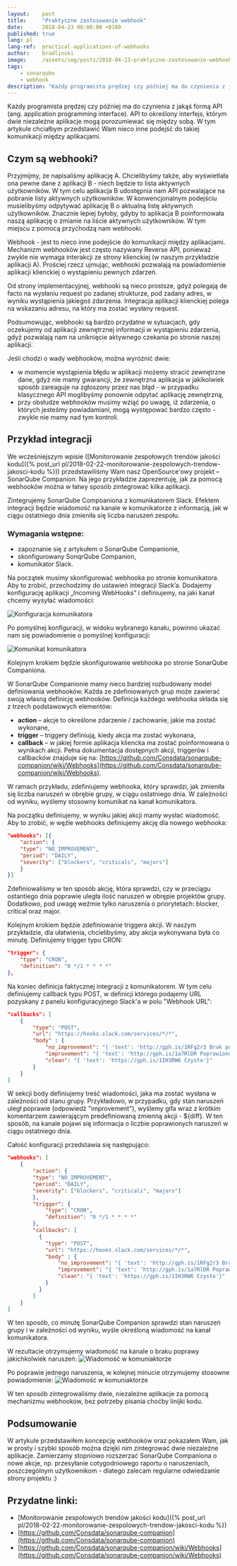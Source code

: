 ```yaml
---
layout:    post
title:     "Praktyczne zastosowanie webhook"
date:      2018-04-23 08:00:00 +0100
published: true
lang: pl
lang-ref:  practical-applications-of-webhooks
author:    bradlinski
image:     /assets/img/posts/2018-04-23-praktyczne-zastosowanie-webhook/webhook.png
tags:
    - sonarqube
    - webhook
description: "Każdy programista prędzej czy później ma do czynienia z jakąś formą API (ang. application programming interface). API to określony interfejs, którym dwie niezależne aplikacje mogą porozumiewać się między sobą. W tym artykule chciałbym przedstawić Wam nieco inne podejść do takiej komunikacji między aplikacjami."
---
```


Każdy programista prędzej czy później ma do czynienia z jakąś formą API (ang. application programming interface). API to określony interfejs, którym dwie niezależne aplikacje mogą porozumiewać się między sobą. W tym artykule chciałbym przedstawić Wam nieco inne podejść do takiej komunikacji między aplikacjami.

## Czym są webhooki?
Przyjmijmy, że napisaliśmy aplikację A. Chcielibyśmy także, aby wyświetlała ona pewne dane z aplikacji B - niech będzie to lista aktywnych użytkowników. W tym celu aplikacja B udostępnia nam API pozwalające na pobranie listy aktywnych użytkowników. W konwencjonalnym podejściu musielibyśmy odpytywać aplikację B o aktualną listę aktywnych użytkowników. Znacznie lepiej byłoby, gdyby to aplikacja B poinformowała naszą aplikację o zmianie na liście aktywnych użytkowników. W tym miejscu z pomocą przychodzą nam webhooki.

Webhook - jest to nieco inne podejście do komunikacji między aplikacjami. Mechanizm webhooków jest często nazywany Reverse API, ponieważ zwykle nie wymaga interakcji ze strony klienckiej (w naszym przykładzie aplikacji A). Prościej rzecz ujmując, webhooki pozwalają na powiadomienie aplikacji klienckiej o wystąpieniu pewnych zdarzeń.

Od strony implementacyjnej, webhooki są nieco prostsze, gdyż polegają de facto na wysłaniu request po zadanej strukturze, pod zadany adres, w wyniku wystąpienia jakiegoś zdarzenia. Integracja aplikacji klienckiej polega na wskazaniu adresu, na który ma zostać wysłany request.

Podsumowując, webhooki są bardzo przydatne w sytuacjach, gdy oczekujemy od aplikacji zewnętrznej informacji w wystąpieniu zdarzenia, gdyż pozwalają nam na uniknięcie aktywnego czekania po stronie naszej aplikacji.

Jeśli chodzi o wady webhooków, można wyróżnić dwie:
- w momencie wystąpienia błędu w aplikacji możemy stracić zewnętrzne dane, gdyż nie mamy gwarancji, że zewnętrzna aplikacja w jakikolwiek sposób zareaguje na zgłoszony przez nas błąd - w przypadku klasycznego API moglibyśmy ponownie odpytać aplikację zewnętrzną,
- przy obsłudze webhooków musimy wziąć po uwagę, iż zdarzenia, o których jesteśmy powiadamiani, mogą występować bardzo często - zwykle nie mamy nad tym kontroli.

## Przykład integracji
We wcześniejszym wpisie ([Monitorowanie zespołowych trendów jakości kodu]({% post_url pl/2018-02-22-monitorowanie-zespolowych-trendow-jakosci-kodu %})) przedstawiliśmy Wam nasz OpenSource'owy projekt – SonarQube Companion. Na jego przykładzie zaprezentuję, jak za pomocą webhooków można w łatwy sposób zintegrować kilka aplikacji.

Zintegrujemy SonarQube Compoaniona z komunikatorem Slack. Efektem integracji będzie wiadomość na kanale w komunikatorze z informacją, jak w ciągu ostatniego dnia zmieniła się liczba naruszeń zespołu.

### Wymagania wstępne:
- zapoznanie się z artykułem o SonarQube Companionie,
- skonfigurowany SonqrQube Companion,
- komunikator Slack.

Na początek musimy skonfigurować webhooka po stronie komunikatora. Aby to zrobić, przechodzimy do ustawień integracji Slack’a. Dodajemy konfigurację aplikacji „Incoming WebHooks” i definiujemy, na jaki kanał chcemy wysyłać wiadomości:

![Konfiguracja komunikatora](/assets/img/posts/2018-04-23-praktyczne-zastosowanie-webhook/1.png)

Po pomyślnej konfiguracji, w widoku wybranego kanału, powinno ukazać nam się powiadomienie o pomyślnej konfiguracji:

![Komunikat komunikatora](/assets/img/posts/2018-04-23-praktyczne-zastosowanie-webhook/2.png)

Kolejnym krokiem będzie skonfigurowanie webhooka po stronie SonarQube Companiona.

W SonarQube Companionie mamy nieco bardziej rozbudowany model definiowania webhooków. Każda ze zdefiniowanych grup może zawierać swoją własną definicję webhooków. Definicja każdego webhooka składa się z trzech podstawowych elementów:
- **action** – akcje to określone zdarzenie / zachowanie, jakie ma zostać wykonane,
- **trigger** – triggery definiują, kiedy akcja ma zostać wykonana,
- **callback** – w jakiej formie aplikacja kliencka ma zostać poinformowana o wynikach akcji.
Pełna dokumentacja dostępnych akcji, triggerów i callbacków znajduje się na: [https://github.com/Consdata/sonarqube-companion/wiki/Webhooks](https://github.com/Consdata/sonarqube-companion/wiki/Webhooks).

W ramach przykładu, zdefiniujemy webhooka, który sprawdzi, jak zmieniła się liczba naruszeń w obrębie grupy, w ciągu ostatniego dnia. W zależności od wyniku, wyślemy stosowny komunikat na kanał komunikatora.

Na początku definiujemy, w wyniku jakiej akcji mamy wysłać wiadomość. Aby to zrobić, w węźle webhooks definiujemy akcję dla nowego webhooka:
```json
"webhooks": [{
    "action": {
    "type": "NO_IMPROVEMENT",
    "period": "DAILY",
    "severity": ["blockers", "criticals", "majors"]
    }
}]
```
Zdefiniowaliśmy w ten sposób akcję, która sprawdzi, czy w przeciągu ostantiego dnia poprawie uległa ilość naruszeń w obrępie projektów grupy. Dodatkowo, pod uwagę weźmie tylko naruszenia o priorytetach: blocker, critical oraz major.

Kolejnym krokiem będzie zdefiniowanie triggera akcji. W naszym przykładzie, dla ułatwienia, chcielibyśmy, aby akcja wykonywana była co minutę. Definiujemy trigger typu CRON:
```json
"trigger": {
    "type": "CRON",
    "definition": "0 */1 * * * *"
},
```

Na koniec definicja faktycznej integracji z komunikatorem. W tym celu definiujemy callback typu POST, w definicji którego podajemy URL pozyskany z panelu konfiguracyjnego Slack'a w polu "Webhook URL":
```json
"callbacks": [
    {
        "type": "POST",
        "url": "https://hooks.slack.com/services/*/*",
        "body" : {
            "no_improvement": "{ 'text': 'http://gph.is/1RFg2r3 Brak poprawy'}",
            "improvement": "{ 'text': 'http://gph.is/1a7RlDR Poprawiono ${diff}'",
            "clean": "{ 'text': 'https://gph.is/1IH3RW6 Czysto'}"
        }
    }
]
```

W sekcji body definiujemy treść wiadomości, jaka ma zostać wysłana w zależności od stanu grupy. Przykładowo, w przypadku, gdy stan naruszeń uległ poprawie (odpowiedź "improvement"), wyślemy gifa wraz z krótkim komentarzem zawierającym predefiniowaną zmienną akcji - ${diff}. W ten sposób, na kanale pojawi się informacja o liczbie poprawionych naruszeń w ciągu ostatniego dnia.

Całość konfiguracji przedstawia się następująco:
```json
"webhooks": [
    {
        "action": {
        "type": "NO_IMPROVEMENT",
        "period": "DAILY",
        "severity": ["blockers", "criticals", "majors"]
        },
        "trigger": {
            "type": "CRON",
            "definition": "0 */1 * * * *"
        },
        "callbacks": [
          {
            "type": "POST",
            "url": "https://hooks.slack.com/services/*/*",
            "body" : {
                "no_improvement": "{ 'text': 'http://gph.is/1RFg2r3 Brak poprawy'}",
                "improvement": "{ 'text': 'http://gph.is/1a7RlDR Poprawiono ${diff}'",
                "clean": "{ 'text': 'https://gph.is/1IH3RW6 Czysto'}"
            }
          }
        ]
    }
]
```
W ten sposób, co minutę SonarQube Companion sprawdzi stan naruszeń grupy i w zależności od wyniku, wyśle określoną wiadomość na kanał komunikatora.

W rezultacie otrzymujemy wiadomość na kanale o braku poprawy jakichkolwiek naruszeń:
![Wiadomość w komuniaktorze](/assets/img/posts/2018-04-23-praktyczne-zastosowanie-webhook/3.png)

Po poprawie jednego naruszenia, w kolejnej minucie otrzymujemy stosowne powiadomienie:
![Wiadomość w komuniaktorze](/assets/img/posts/2018-04-23-praktyczne-zastosowanie-webhook/4.png)

W ten sposób zintegrowaliśmy dwie, niezależne aplikacje za pomocą mechanizmu webhooków, bez potrzeby pisania choćby linijki kodu.

## Podsumowanie
W artykule przedstawiłem koncepcję webhooków oraz pokazałem Wam, jak w prosty i szybki sposób można dzięki nim zintegrować dwie niezależne aplikacje. Zamierzamy stopniowo rozszerzać SonarQube Companiona o nowe akcje, np. przesyłanie cotygodniowego raportu o naruszeniach, poszczególnym użytkownikom - dlatego zalecam regularne odwiedzanie strony projektu :)

## Przydatne linki:
- [Monitorowanie zespołowych trendów jakości kodu]({% post_url pl/2018-02-22-monitorowanie-zespolowych-trendow-jakosci-kodu %})
- [https://github.com/Consdata/sonarqube-companion](https://github.com/Consdata/sonarqube-companion)
- [https://github.com/Consdata/sonarqube-companion/wiki/Webhooks](https://github.com/Consdata/sonarqube-companion/wiki/Webhooks)
